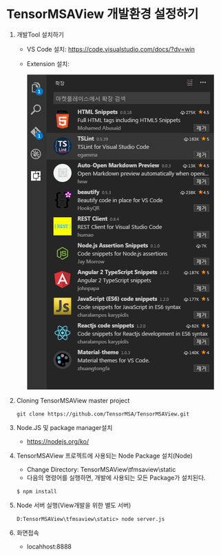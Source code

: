# TensorMSAView 개발환경 설정하기

1. 개발Tool 설치하기 
    - VS Code 설치: https://code.visualstudio.com/docs/?dv=win
    - Extension 설치: 
    
        ![Extension](./extension.png)


2. Cloning TensorMSAView master project
    ~~~
    git clone https://github.com/TensorMSA/TensorMSAView.git
    ~~~

3. Node.JS 및 package manager설치
    - https://nodejs.org/ko/


4. TensorMSAView 프로젝트에 사용되는 Node Package 설치(Node)
    - Change Directory: TensorMSAView\tfmsaview\static
    - 다음의 명령어를 실행하면, 개발에 사용되는 모든 Package가 설치된다.
    ~~~
    $ npm install
    ~~~

5. Node 서버 실행(View개발을 위한 별도 서버)
    ~~~
    D:TensorMSAView\tfmsaview\static> node server.js
    ~~~
     
6. 화면접속
    - locahhost:8888
